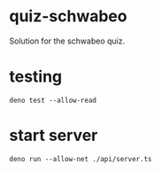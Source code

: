 # quiz-schwabeo
Solution for the schwabeo quiz.

# testing

    deno test --allow-read

# start server 

    deno run --allow-net ./api/server.ts